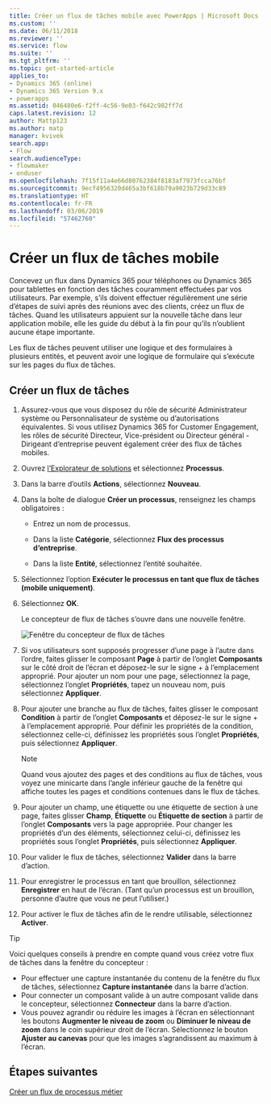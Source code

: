 ```yaml
---
title: Créer un flux de tâches mobile avec PowerApps | Microsoft Docs
ms.custom: ''
ms.date: 06/11/2018
ms.reviewer: ''
ms.service: flow
ms.suite: ''
ms.tgt_pltfrm: ''
ms.topic: get-started-article
applies_to:
- Dynamics 365 (online)
- Dynamics 365 Version 9.x
- powerapps
ms.assetid: 046480e6-f2ff-4c56-9e03-f642c982ff7d
caps.latest.revision: 12
author: Mattp123
ms.author: matp
manager: kvivek
search.app:
- Flow
search.audienceType:
- flowmaker
- enduser
ms.openlocfilehash: 7f15f11a4e66d80762384f8183af7973fcca76bf
ms.sourcegitcommit: 9ecf4956320d465a3bf618b79a9023b729d33c89
ms.translationtype: HT
ms.contentlocale: fr-FR
ms.lasthandoff: 03/06/2019
ms.locfileid: "57462760"
---
```

# <a name="create-a-mobile-task-flow"></a>Créer un flux de tâches mobile

Concevez un flux dans Dynamics 365 pour téléphones ou Dynamics 365 pour tablettes en fonction des tâches couramment effectuées par vos utilisateurs. Par exemple, s’ils doivent effectuer régulièrement une série d’étapes de suivi après des réunions avec des clients, créez un flux de tâches. Quand les utilisateurs appuient sur la nouvelle tâche dans leur application mobile, elle les guide du début à la fin pour qu’ils n’oublient aucune étape importante.  
  
 Les flux de tâches peuvent utiliser une logique et des formulaires à plusieurs entités, et peuvent avoir une logique de formulaire qui s’exécute sur les pages du flux de tâches.  
  
## <a name="create-a-task-flow"></a>Créer un flux de tâches
  
1. Assurez-vous que vous disposez du rôle de sécurité Administrateur système ou Personnalisateur de système ou d’autorisations équivalentes. Si vous utilisez Dynamics 365 for Customer Engagement, les rôles de sécurité Directeur, Vice-président ou Directeur général - Dirigeant d’entreprise peuvent également créer des flux de tâches mobiles. 
  
2. Ouvrez [l’Explorateur de solutions](/powerapps/maker/model-driven-apps/advanced-navigation#solution-explorer) et sélectionnez **Processus**.  
  
3.  Dans la barre d’outils **Actions**, sélectionnez **Nouveau**.  
  
4.  Dans la boîte de dialogue **Créer un processus**, renseignez les champs obligatoires :  
  
    -   Entrez un nom de processus.  
  
    -   Dans la liste **Catégorie**, sélectionnez **Flux des processus d’entreprise**.  
  
    -   Dans la liste **Entité**, sélectionnez l’entité souhaitée.  
  
5.  Sélectionnez l’option **Exécuter le processus en tant que flux de tâches (mobile uniquement)**.  
  
6.  Sélectionnez **OK**.
  
     Le concepteur de flux de tâches s’ouvre dans une nouvelle fenêtre.  
  
     ![Fenêtre du concepteur de flux de tâches](media/task-flow-designer-window.png "Fenêtre du concepteur de flux de tâches") 
  
7.  Si vos utilisateurs sont supposés progresser d’une page à l’autre dans l’ordre, faites glisser le composant **Page** à partir de l’onglet **Composants** sur le côté droit de l’écran et déposez-le sur le signe + à l’emplacement approprié. Pour ajouter un nom pour une page, sélectionnez la page, sélectionnez l’onglet **Propriétés**, tapez un nouveau nom, puis sélectionnez **Appliquer**.  
  
8.  Pour ajouter une branche au flux de tâches, faites glisser le composant **Condition** à partir de l’onglet **Composants** et déposez-le sur le signe + à l’emplacement approprié. Pour définir les propriétés de la condition, sélectionnez celle-ci, définissez les propriétés sous l’onglet **Propriétés**, puis sélectionnez **Appliquer**.  
  
    > [!NOTE]
    >  Quand vous ajoutez des pages et des conditions au flux de tâches, vous voyez une minicarte dans l’angle inférieur gauche de la fenêtre qui affiche toutes les pages et conditions contenues dans le flux de tâches.  
  
9. Pour ajouter un champ, une étiquette ou une étiquette de section à une page, faites glisser **Champ**, **Étiquette** ou **Étiquette de section** à partir de l’onglet **Composants** vers la page appropriée. Pour changer les propriétés d’un des éléments, sélectionnez celui-ci, définissez les propriétés sous l’onglet **Propriétés**, puis sélectionnez **Appliquer**.  
  
10. Pour valider le flux de tâches, sélectionnez **Valider** dans la barre d’action.  
  
11. Pour enregistrer le processus en tant que brouillon, sélectionnez **Enregistrer** en haut de l’écran. (Tant qu’un processus est un brouillon, personne d’autre que vous ne peut l’utiliser.)  
  
12. Pour activer le flux de tâches afin de le rendre utilisable, sélectionnez **Activer**.  
  
> [!TIP]
>  Voici quelques conseils à prendre en compte quand vous créez votre flux de tâches dans la fenêtre du concepteur :  
>   
> -  Pour effectuer une capture instantanée du contenu de la fenêtre du flux de tâches, sélectionnez **Capture instantanée** dans la barre d’action.  
> -  Pour connecter un composant valide à un autre composant valide dans le concepteur, sélectionnez **Connecteur** dans la barre d’action.  
> -  Vous pouvez agrandir ou réduire les images à l’écran en sélectionnant les boutons **Augmenter le niveau de zoom** ou **Diminuer le niveau de zoom** dans le coin supérieur droit de l’écran. Sélectionnez le bouton **Ajuster au canevas** pour que les images s’agrandissent au maximum à l’écran.  
  
## <a name="next-steps"></a>Étapes suivantes  
 [Créer un flux de processus métier](create-business-process-flow.md)   

